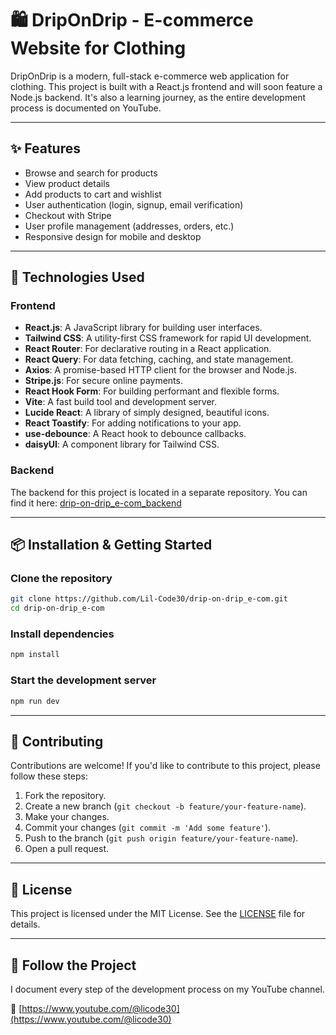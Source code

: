 # 🛍️ DripOnDrip - E-commerce Website for Clothing

DripOnDrip is a modern, full-stack e-commerce web application for clothing. This project is built with a React.js frontend and will soon feature a Node.js backend. It's also a learning journey, as the entire development process is documented on YouTube.

---

## ✨ Features

*   Browse and search for products
*   View product details
*   Add products to cart and wishlist
*   User authentication (login, signup, email verification)
*   Checkout with Stripe
*   User profile management (addresses, orders, etc.)
*   Responsive design for mobile and desktop

---

## 🚀 Technologies Used

### Frontend

*   **React.js**: A JavaScript library for building user interfaces.
*   **Tailwind CSS**: A utility-first CSS framework for rapid UI development.
*   **React Router**: For declarative routing in a React application.
*   **React Query**: For data fetching, caching, and state management.
*   **Axios**: A promise-based HTTP client for the browser and Node.js.
*   **Stripe.js**: For secure online payments.
*   **React Hook Form**: For building performant and flexible forms.
*   **Vite**: A fast build tool and development server.
*   **Lucide React**: A library of simply designed, beautiful icons.
*   **React Toastify**: For adding notifications to your app.
*   **use-debounce**: A React hook to debounce callbacks.
*   **daisyUI**: A component library for Tailwind CSS.

### Backend

The backend for this project is located in a separate repository. You can find it here: [drip-on-drip_e-com_backend](https://github.com/Lil-Code30/drip-on-drip_e-com_backend)

---

## 📦 Installation & Getting Started

### Clone the repository

```bash
git clone https://github.com/Lil-Code30/drip-on-drip_e-com.git
cd drip-on-drip_e-com
```

### Install dependencies

```bash
npm install
```

### Start the development server

```bash
npm run dev
```

---

## 🤝 Contributing

Contributions are welcome! If you'd like to contribute to this project, please follow these steps:

1.  Fork the repository.
2.  Create a new branch (`git checkout -b feature/your-feature-name`).
3.  Make your changes.
4.  Commit your changes (`git commit -m 'Add some feature'`).
5.  Push to the branch (`git push origin feature/your-feature-name`).
6.  Open a pull request.

---

## 📄 License

This project is licensed under the MIT License. See the [LICENSE](LICENSE) file for details.

---

## 🎥 Follow the Project

I document every step of the development process on my YouTube channel.

🔗 [https://www.youtube.com/@licode30](https://www.youtube.com/@licode30)
